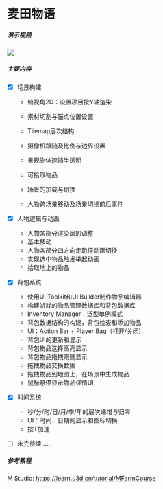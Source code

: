 # 麦田物语

##### 演示视频

[![](https://bb-embed.herokuapp.com/embed?v=BV1614y1s7k8)](https://www.bilibili.com/video/BV1614y1s7k8/?vd_source=36fd3a762ee5c7de675cfebd91112817)

##### 主要内容

- [x] 场景构建

  * 俯视角2D：设置项目按Y轴渲染

  * 素材切割与锚点位置设置

  * Tilemap层次结构

  * 摄像机跟随及比例与边界设置

  * 景观物体遮挡半透明
  * 可拾取物品

  * 场景的加载与切换

  * 人物跨场景移动及场景切换前后事件

- [x] 人物逻辑与动画
  * 人物各部分渲染层的调整
  * 基本移动
  * 人物各部分四方向走跑停动画切换
  * 实现选中物品触发举起动画
  * 拾取地上的物品

- [x] 背包系统
  * 使用UI Toolkit和UI Builder制作物品编辑器
  * 构建游戏的物品管理数据库和背包数据库
  * Inventory Manager：泛型单例模式
  * 背包数据结构的构建，背包检查和添加物品
  * UI：Action Bar + Player Bag（打开/关闭）
  * 背包UI的更新和显示
  * 背包物品选择高亮显示
  * 背包物品拖拽跟随显示
  * 拖拽物品交换数据
  * 拖拽物品到地图上，在场景中生成物品
  * 鼠标悬停显示物品详情UI

- [x] 时间系统
  * 秒/分/时/日/月/季/年的层次递增与归零
  * UI：时间、日期的显示和图标切换
  * 按T加速

- [ ] 未完待续……

##### 参考教程

M Studio: https://learn.u3d.cn/tutorial/MFarmCourse